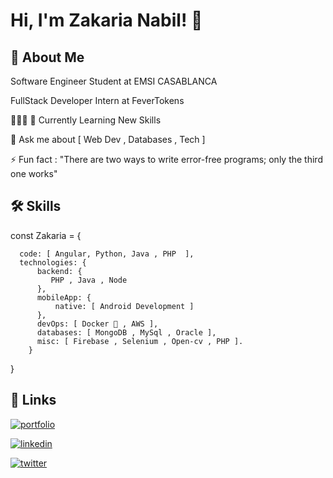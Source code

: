
# Hi, I'm Zakaria Nabil! 👋


## 🚀 About Me
Software Engineer Student at EMSI CASABLANCA

FullStack Developer Intern at FeverTokens

👨🏻‍💻 🧠 Currently Learning New Skills

💬 Ask me about [ Web Dev , Databases , Tech ]

⚡️ Fun fact : "There are two ways to write error-free programs; only the third one works"  




## 🛠 Skills
const Zakaria = {  
      
      code: [ Angular, Python, Java , PHP  ],   
      technologies: {
          backend: {
             PHP , Java , Node
          },    
          mobileApp: {
              native: [ Android Development ]
          },   
          devOps: [ Docker 🐳 , AWS ],  
          databases: [ MongoDB , MySql , Oracle ],   
          misc: [ Firebase , Selenium , Open-cv , PHP ]. 
        }
}


## 🔗 Links
[![portfolio](https://img.shields.io/badge/my_portfolio-000?style=for-the-badge&logoColor=white)](https://www.nabilzakaria.software/)

[![linkedin](https://img.shields.io/badge/linkedin-0A66C2?style=for-the-badge&logo=linkedin&logoColor=white)](https://www.linkedin.com/in/zakaria-nabil-36259a1a5)

[![twitter](https://img.shields.io/badge/medium-black?style=for-the-badge&logo=medium&logoColor=white)](https://medium.com/@zakarianabil68)


